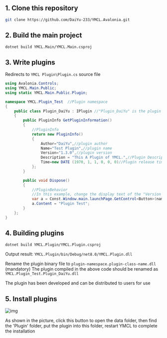 ## 1. Clone this repository

```bash
git clone https://github.com/DaiYu-233/YMCL.Avalonia.git
```

## 2. Build the main project

```bash
dotnet build YMCL.Main/YMCL.Main.csproj
```

## 3. Write plugins

Redirects to `YMCL Plugin\Plugin.cs` source file

```csharp
using Avalonia.Controls;
using YMCL.Main.Public;
using static YMCL.Main.Public.Plugin;

namespace YMCL.Plugin_Test  //Plugin namespace
{
    public class Plugin_DaiYu : IPlugin //"Plugin_DaiYu" is the plugin class name
    {
        public PluginInfo GetPluginInformation()
        {
            //PluginInfo
            return new PluginInfo()
            {
                Author="DaiYu",//plugin author
                Name="Test Plugin",//plugin name
                Version="1.3.0",//plugin version
                Description = "This A Plugin of YMCL.",//Plugin Description
                Time=new DATE (1970, 1, 1, 0, 0, 0)//Plugin release time
            };
        }

        public void Dispose()
        {
            //PluginBehavior
            //In this example, change the display text of the "Version List" button on the main interface to "Plugin Test". The specific method can be found by browsing the source code
            var a = Const.Window.main.launchPage.GetControl<Button>(name:"VersionListBtn");
            a.Content = "Plugin Test";
        }
    };
}
```

## 4.  Building plugins

````bash
dotnet build YMCL.Plugin/YMCL.Plugin.csproj
````

Output result: `YMCL.Plugin/bin/Debug/net8.0/YMCL.Plugin.dll`

Rename the plugin binary file to `plugin-namespace.plugin-class-name.dll` (mandatory)
The plugin compiled in the above code should be renamed as `YMCL.Plugin_Test.Plugin_DaiYu.dll`

The plugin has been developed and can be distributed to users for use

## 5. Install plugins

![img](https://pic.daiyu.fun/pic/2024/202407220914001.png)

As shown in the picture, click this button to open the data folder, then find the 'Plugin' folder, put the plugin into this folder, restart YMCL to complete the installation